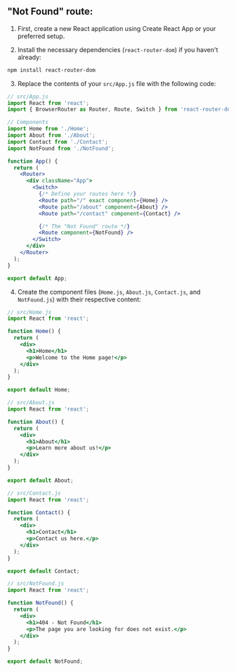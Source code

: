 ## "Not Found" route:

1. First, create a new React application using Create React App or your preferred setup.

2. Install the necessary dependencies (`react-router-dom`) if you haven't already:

```bash
npm install react-router-dom
```

3. Replace the contents of your `src/App.js` file with the following code:

```jsx
// src/App.js
import React from 'react';
import { BrowserRouter as Router, Route, Switch } from 'react-router-dom';

// Components
import Home from './Home';
import About from './About';
import Contact from './Contact';
import NotFound from './NotFound';

function App() {
  return (
    <Router>
      <div className="App">
        <Switch>
          {/* Define your routes here */}
          <Route path="/" exact component={Home} />
          <Route path="/about" component={About} />
          <Route path="/contact" component={Contact} />

          {/* The "Not Found" route */}
          <Route component={NotFound} />
        </Switch>
      </div>
    </Router>
  );
}

export default App;
```

4. Create the component files (`Home.js`, `About.js`, `Contact.js`, and `NotFound.js`) with their respective content:

```jsx
// src/Home.js
import React from 'react';

function Home() {
  return (
    <div>
      <h1>Home</h1>
      <p>Welcome to the Home page!</p>
    </div>
  );
}

export default Home;
```

```jsx
// src/About.js
import React from 'react';

function About() {
  return (
    <div>
      <h1>About</h1>
      <p>Learn more about us!</p>
    </div>
  );
}

export default About;
```

```jsx
// src/Contact.js
import React from 'react';

function Contact() {
  return (
    <div>
      <h1>Contact</h1>
      <p>Contact us here.</p>
    </div>
  );
}

export default Contact;
```

```jsx
// src/NotFound.js
import React from 'react';

function NotFound() {
  return (
    <div>
      <h1>404 - Not Found</h1>
      <p>The page you are looking for does not exist.</p>
    </div>
  );
}

export default NotFound;
```
